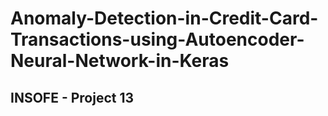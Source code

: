 # Anomaly-Detection-in-Credit-Card-Transactions-using-Autoencoder-Neural-Network-in-Keras

## INSOFE - Project 13
